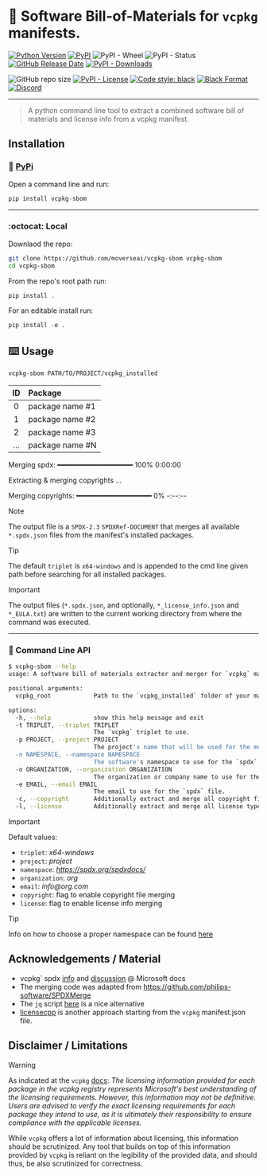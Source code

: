 # 📓 Software Bill-of-Materials for `vcpkg` manifests.

[![Python Version](https://img.shields.io/pypi/pyversions/vcpkg-sbom.svg)](https://pypi.org/project/vcpkg-sbom)
[![PyPI](https://img.shields.io/pypi/v/vcpkg-sbom.svg)](https://pypi.org/project/vcpkg-sbom)
![PyPI - Wheel](https://img.shields.io/pypi/wheel/vcpkg-sbom)
![PyPI - Status](https://img.shields.io/pypi/status/vcpkg-sbom)
[![GitHub Release Date](https://img.shields.io/github/release-date/moverseai/vcpkg-sbom)](https://github.com/moverseai/vcpkg-sbom/releases)
[![PyPI - Downloads](https://img.shields.io/pypi/dm/vcpkg-sbom?style=plastic&logo=python&logoColor=magenta&color=magenta&link=https%3A%2F%2Fpypi.org%2Fproject%2Fvcpkg-sbom%2F)](https://pypi.org/project/vcpkg-sbom/)

![GitHub repo size](https://img.shields.io/github/repo-size/moverseai/vcpkg-sbom)
[![PyPI - License](https://img.shields.io/pypi/l/vcpkg-sbom)](https://github.com/moverseai/vcpkg-sbom/blob/main/LICENSE)
[![Code style: black](https://img.shields.io/badge/code%20style-black-000000.svg)](https://github.com/psf/black)
[![Black Format](https://github.com/moverseai/rerun-animation/actions/workflows/black.yaml/badge.svg)](https://github.com/moverseai/vcpkg-sbom/actions/workflows/black.yaml)
[![Discord](https://dcbadge.limes.pink/api/server/bQc7B6qSPd?style=flat)](https://discord.gg/bQc7B6qSPd)

___

<!-- [![Downloads](https://static.pepy.tech/badge/rerun-animation/month)](https://pepy.tech/project/rerun-animation) -->

>A python command line tool to extract a combined software bill of materials and license info from a vcpkg manifest.

## Installation

### :snake: [PyPi](https://pypi.org/project/vcpkg-sbom/)

Open a command line and run:
```py
pip install vcpkg-sbom
```

---

### :octocat: Local

Downlaod the repo:
```sh
git clone https://github.com/moverseai/vcpkg-sbom vcpkg-sbom
cd vcpkg-sbom
```

From the repo's root path run:

```py
pip install .
```

For an editable install run:

```py
pip install -e .
```

## :keyboard: Usage

```sh
vcpkg-sbom PATH/TO/PROJECT/vcpkg_installed
```

| ID | Package |
|:---:|:---|
| 0  | package name #1 |
| 1  | package name #2 |
| 2  | package name #3 |
| ... | package name #N |

Merging spdx:  ━━━━━━━━━━━━━━━━━━ 100% 0:00:00

Extracting & merging copyrights ...      

Merging copyrights:  ━━━━━━━━━━━━━━━━━━   0% -:--:--

> [!NOTE]  
> The output file is a `SPDX-2.3` `SPDXRef-DOCUMENT` that merges all available `*.spdx.json` files from the manifest's installed packages.

> [!TIP]  
> The default `triplet` is `x64-windows` and is appended to the cmd line given path before searching for all installed packages.

> [!IMPORTANT]  
> The output files (`*.spdx.json`, and optionally, `*_license_info.json` and `*_EULA.txt`) are written to the current working directory from where the command was executed.

---

### 🔧 Command Line API

```bash
$ vcpkg-sbom --help
usage: A software bill of materials extracter and merger for `vcpkg` manifest projects.

positional arguments:
  vcpkg_root            Path to the `vcpkg_installed` folder of your manifest project.

options:
  -h, --help            show this help message and exit
  -t TRIPLET, --triplet TRIPLET
                        The `vcpkg` triplet to use.
  -p PROJECT, --project PROJECT
                        The project's name that will be used for the merged output files.
  -n NAMESPACE, --namespace NAMESPACE
                        The software's namespace to use for the `spdx` file.
  -o ORGANIZATION, --organization ORGANIZATION
                        The organization or company name to use for the `spdx` file.
  -e EMAIL, --email EMAIL
                        The email to use for the `spdx` file.
  -c, --copyright       Additionally extract and merge all copyright files in a `*.txt` file.
  -l, --license         Additionally extract and merge all license types in a `*.json` file.
```

> [!IMPORTANT]
> Default values:
>   - `triplet`: _x64-windows_
>   - `project`: _project_
>   - `namespace`: _https://spdx.org/spdxdocs/_
>   - `organization`: _org_
>   - `email`: _info@org.com_
>   - `copyright`: flag to enable copyright file merging
>   - `license`: flag to enable license info merging


> [!TIP]  
> Info on how to choose a proper namespace can be found [here](https://spdx.github.io/spdx-spec/v2-draft/document-creation-information/#65-spdx-document-namespace-field)

## Acknowledgements / Material

- vcpkg` spdx [info](https://learn.microsoft.com/en-us/vcpkg/reference/software-bill-of-materials) and [discussion](https://github.com/microsoft/vcpkg/discussions/40700) @ Microsoft docs
- The merging code was adapted from https://github.com/philips-software/SPDXMerge
- The `jq` script [here](https://edgebit.io/blog/merge-two-sboms/) is a nice alternative
- [licensecpp](https://github.com/cenit/licencpp/tree/master) is another approach starting from the `vcpkg` manifest.json file.

## Disclaimer / Limitations

> [!WARNING]
> As indicated at the `vcpkg` [docs](https://learn.microsoft.com/en-us/vcpkg/reference/vcpkg-json#license):
> _The licensing information provided for each package in the vcpkg registry represents Microsoft's best understanding of the licensing requirements. However, this information may not be definitive. Users are advised to verify the exact licensing requirements for each package they intend to use, as it is ultimately their responsibility to ensure compliance with the applicable licenses._

While `vcpkg` offers a lot of information about licensing, this information should be scrutinized. Any tool that builds on top of this information provided by `vcpkg` is reliant on the legibility of the provided data, and should thus, be also scrutinized for correctness.